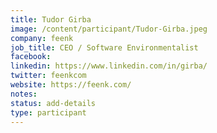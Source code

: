 ```yaml
---
title: Tudor Girba
image: /content/participant/Tudor-Girba.jpeg
company: feenk
job_title: CEO / Software Environmentalist
facebook:
linkedin: https://www.linkedin.com/in/girba/
twitter: feenkcom
website: https://feenk.com/
notes:
status: add-details
type: participant
---
```

